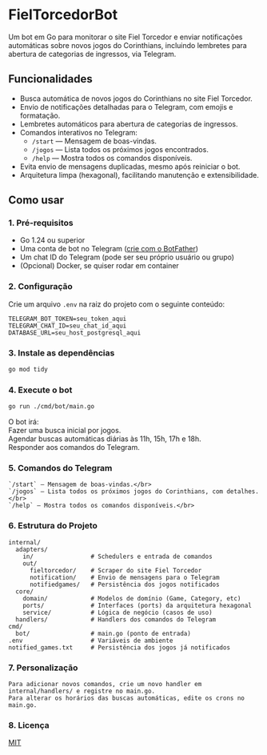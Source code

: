 # FielTorcedorBot

Um bot em Go para monitorar o site Fiel Torcedor e enviar notificações automáticas sobre novos jogos do Corinthians, incluindo lembretes para abertura de categorias de ingressos, via Telegram.

## Funcionalidades

- Busca automática de novos jogos do Corinthians no site Fiel Torcedor.
- Envio de notificações detalhadas para o Telegram, com emojis e formatação.
- Lembretes automáticos para abertura de categorias de ingressos.
- Comandos interativos no Telegram:
  - `/start` — Mensagem de boas-vindas.
  - `/jogos` — Lista todos os próximos jogos encontrados.
  - `/help` — Mostra todos os comandos disponíveis.
- Evita envio de mensagens duplicadas, mesmo após reiniciar o bot.
- Arquitetura limpa (hexagonal), facilitando manutenção e extensibilidade.

## Como usar

### 1. Pré-requisitos

- Go 1.24 ou superior
- Uma conta de bot no Telegram ([crie com o BotFather](https://t.me/botfather))
- Um chat ID do Telegram (pode ser seu próprio usuário ou grupo)
- (Opcional) Docker, se quiser rodar em container

### 2. Configuração

Crie um arquivo `.env` na raiz do projeto com o seguinte conteúdo:

```env
TELEGRAM_BOT_TOKEN=seu_token_aqui
TELEGRAM_CHAT_ID=seu_chat_id_aqui
DATABASE_URL=seu_host_postgresql_aqui
```

### 3. Instale as dependências

```bash
go mod tidy
```
### 4. Execute o bot

```bash
go run ./cmd/bot/main.go
```

O bot irá:</br>
Fazer uma busca inicial por jogos.</br>
Agendar buscas automáticas diárias às 11h, 15h, 17h e 18h.</br>
Responder aos comandos do Telegram.</br>

### 5. Comandos do Telegram

    `/start` — Mensagem de boas-vindas.</br>
    `/jogos` — Lista todos os próximos jogos do Corinthians, com detalhes.</br>
    `/help` — Mostra todos os comandos disponíveis.</br>

### 6. Estrutura do Projeto
```
internal/
  adapters/
    in/                # Schedulers e entrada de comandos
    out/
      fieltorcedor/    # Scraper do site Fiel Torcedor
      notification/    # Envio de mensagens para o Telegram
      notifiedgames/   # Persistência dos jogos notificados
  core/
    domain/            # Modelos de domínio (Game, Category, etc)
    ports/             # Interfaces (ports) da arquitetura hexagonal
    service/           # Lógica de negócio (casos de uso)
  handlers/            # Handlers dos comandos do Telegram
cmd/
  bot/                 # main.go (ponto de entrada)
.env                   # Variáveis de ambiente
notified_games.txt     # Persistência dos jogos já notificados
```
### 7. Personalização

    Para adicionar novos comandos, crie um novo handler em internal/handlers/ e registre no main.go.
    Para alterar os horários das buscas automáticas, edite os crons no main.go.

### 8. Licença

[MIT](https://github.com/guilchaves/fieltorcedorbot/blob/main/README.md)
